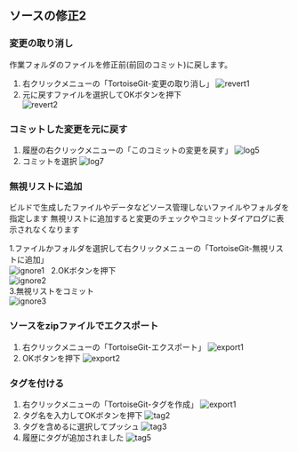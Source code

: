 ## ソースの修正2

### 変更の取り消し
作業フォルダのファイルを修正前(前回のコミット)に戻します。

1. 右クリックメニューの「TortoiseGit-変更の取り消し」
![revert1](./images/revert1.png)  
2. 元に戻すファイルを選択してOKボタンを押下  
![revert2](./images/revert2.png) 

### コミットした変更を元に戻す
1. 履歴の右クリックメニューの「このコミットの変更を戻す」
![log5](./images/log5.png)
2. コミットを選択
![log7](./images/log7.png)

### 無視リストに追加
ビルドで生成したファイルやデータなどソース管理しないファイルやフォルダを指定します
無視リストに追加すると変更のチェックやコミットダイアログに表示されなくなります

1.ファイルかフォルダを選択して右クリックメニューの「TortoiseGit-無視リストに追加」  
![ignore1](./images/ignore1.png)  
2.OKボタンを押下  
![ignore2](./images/ignore2.png)  
3.無視リストをコミット  
![ignore3](./images/ignore3.png)  

### ソースをzipファイルでエクスポート
1. 右クリックメニューの「TortoiseGit-エクスポート」
![export1](./images/export1.png) 
2. OKボタンを押下
![export2](./images/export2.png) 

### タグを付ける

1. 右クリックメニューの「TortoiseGit-タグを作成」
![export1](./images/tag1.png) 
2. タグ名を入力してOKボタンを押下
![tag2](./images/tag2.png) 
3. タグを含めるに選択してプッシュ
![tag3](./images/tag3.png) 
4. 履歴にタグが追加されました
![tag5](./images/tag5.png) 
